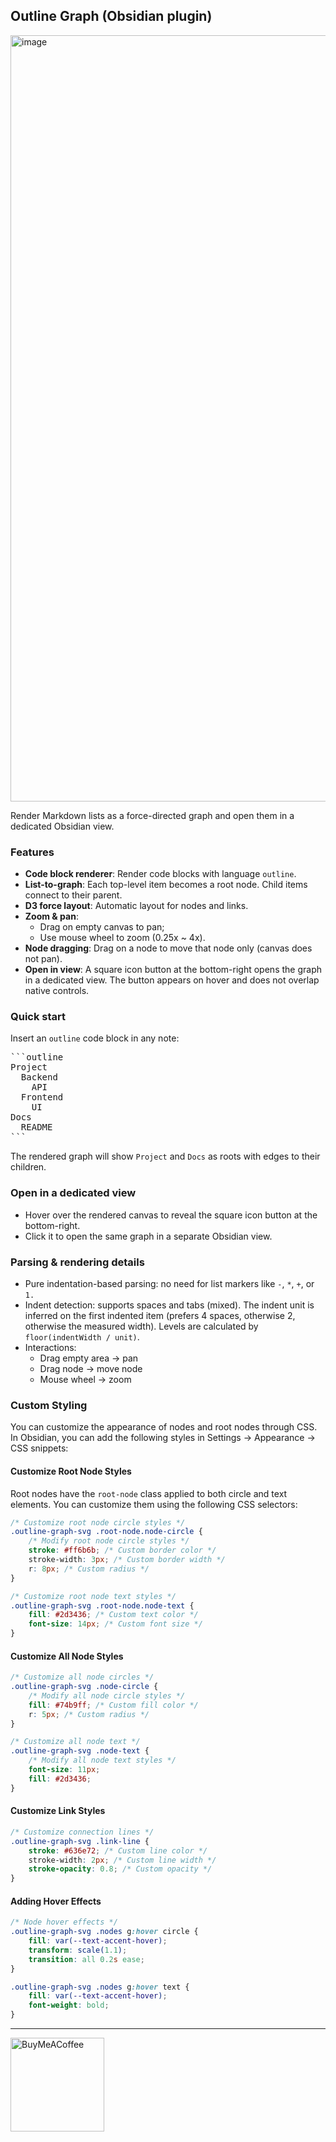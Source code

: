 ## Outline Graph (Obsidian plugin)
<img width="1654" height="1226" alt="image" src="https://github.com/user-attachments/assets/338e9041-f46d-4828-95b6-46c196dc88f5" />

Render Markdown lists as a force-directed graph and open them in a dedicated Obsidian view.

### Features
- **Code block renderer**: Render code blocks with language `outline`.
- **List-to-graph**: Each top-level item becomes a root node. Child items connect to their parent.
- **D3 force layout**: Automatic layout for nodes and links.
- **Zoom & pan**:
  - Drag on empty canvas to pan;
  - Use mouse wheel to zoom (0.25x ~ 4x).
- **Node dragging**: Drag on a node to move that node only (canvas does not pan).
- **Open in view**: A square icon button at the bottom-right opens the graph in a dedicated view. The button appears on hover and does not overlap native controls.

### Quick start
Insert an `outline` code block in any note:

<pre>
```outline
Project
  Backend
    API
  Frontend
    UI
Docs
  README
```
</pre>

The rendered graph will show `Project` and `Docs` as roots with edges to their children.

### Open in a dedicated view
- Hover over the rendered canvas to reveal the square icon button at the bottom-right.
- Click it to open the same graph in a separate Obsidian view.


### Parsing & rendering details
- Pure indentation-based parsing: no need for list markers like `-`, `*`, `+`, or `1.`
- Indent detection: supports spaces and tabs (mixed). The indent unit is inferred on the first indented item (prefers 4 spaces, otherwise 2, otherwise the measured width). Levels are calculated by `floor(indentWidth / unit)`.
- Interactions:
  - Drag empty area → pan
  - Drag node → move node
  - Mouse wheel → zoom

### Custom Styling

You can customize the appearance of nodes and root nodes through CSS. In Obsidian, you can add the following styles in Settings → Appearance → CSS snippets:

#### Customize Root Node Styles

Root nodes have the `root-node` class applied to both circle and text elements. You can customize them using the following CSS selectors:

```css
/* Customize root node circle styles */
.outline-graph-svg .root-node.node-circle {
    /* Modify root node circle styles */
    stroke: #ff6b6b; /* Custom border color */
    stroke-width: 3px; /* Custom border width */
    r: 8px; /* Custom radius */
}

/* Customize root node text styles */
.outline-graph-svg .root-node.node-text {
    fill: #2d3436; /* Custom text color */
    font-size: 14px; /* Custom font size */
}
```

#### Customize All Node Styles

```css
/* Customize all node circles */
.outline-graph-svg .node-circle {
    /* Modify all node circle styles */
    fill: #74b9ff; /* Custom fill color */
    r: 5px; /* Custom radius */
}

/* Customize all node text */
.outline-graph-svg .node-text {
    /* Modify all node text styles */
    font-size: 11px;
    fill: #2d3436;
}
```

#### Customize Link Styles

```css
/* Customize connection lines */
.outline-graph-svg .link-line {
    stroke: #636e72; /* Custom line color */
    stroke-width: 2px; /* Custom line width */
    stroke-opacity: 0.8; /* Custom opacity */
}
```

#### Adding Hover Effects

```css
/* Node hover effects */
.outline-graph-svg .nodes g:hover circle {
    fill: var(--text-accent-hover);
    transform: scale(1.1);
    transition: all 0.2s ease;
}

.outline-graph-svg .nodes g:hover text {
    fill: var(--text-accent-hover);
    font-weight: bold;
}
```

---

[<img src="https://cdn.buymeacoffee.com/buttons/v2/default-yellow.png" alt="BuyMeACoffee" width="150">](https://www.buymeacoffee.com/eatgrass)
